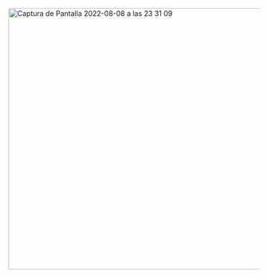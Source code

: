 <img width="525" alt="Captura de Pantalla 2022-08-08 a las 23 31 09" src="https://user-images.githubusercontent.com/77374408/183525879-a2e390ee-ec29-444c-b845-6778f3deb114.png">

